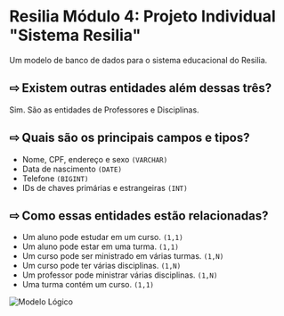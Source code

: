 # Resilia Módulo 4: Projeto Individual "Sistema Resilia"
Um modelo de banco de dados para o sistema educacional do Resilia.

## ⇨ Existem outras entidades além dessas três?
Sim. São as entidades de Professores e Disciplinas.

## ⇨ Quais são os principais campos e tipos?
* Nome, CPF, endereço e sexo ```(VARCHAR)```
* Data de nascimento ```(DATE)```
* Telefone ```(BIGINT)```
* IDs de chaves primárias e estrangeiras ```(INT)```

## ⇨ Como essas entidades estão relacionadas?
* Um aluno pode estudar em um curso. ```(1,1)```
* Um aluno pode estar em uma turma. ```(1,1)```
* Um curso pode ser ministrado em várias turmas. ```(1,N)```
* Um curso pode ter várias disciplinas. ```(1,N)```
* Um professor pode ministrar várias disciplinas. ```(1,N)```
* Uma turma contém um curso. ```(1,1)```

![Modelo Lógico](https://user-images.githubusercontent.com/116215888/222848095-548dd2d0-74e6-4b43-99a3-0e4d7d7ddd90.png)
